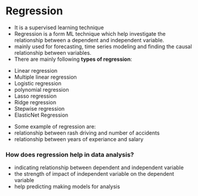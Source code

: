# Regression
- It is a supervised learning technique
- Regression is a form ML technique which help investigate the relationship between a dependent and independent variable.
- mainly used for forecasting, time series modeling and finding the causal relationship between variables.
- There are mainly following **types of regression**:
 * Linear regression
 * Multiple linear regression
 * Logistic regression
 * polynomial regression
 * Lasso regression 
 * Ridge regression
 * Stepwise regression
 * ElasticNet Regression
 
 
- Some example of regression are:
 - relationship between rash driving and number of accidents
 - relationship between years of experiance and salary
 
### How does regression help in data analysis?
- indicating relationship between dependent and independent variable
- the strength of impact of independent variable on the dependent variable
- help predicting making models for analysis